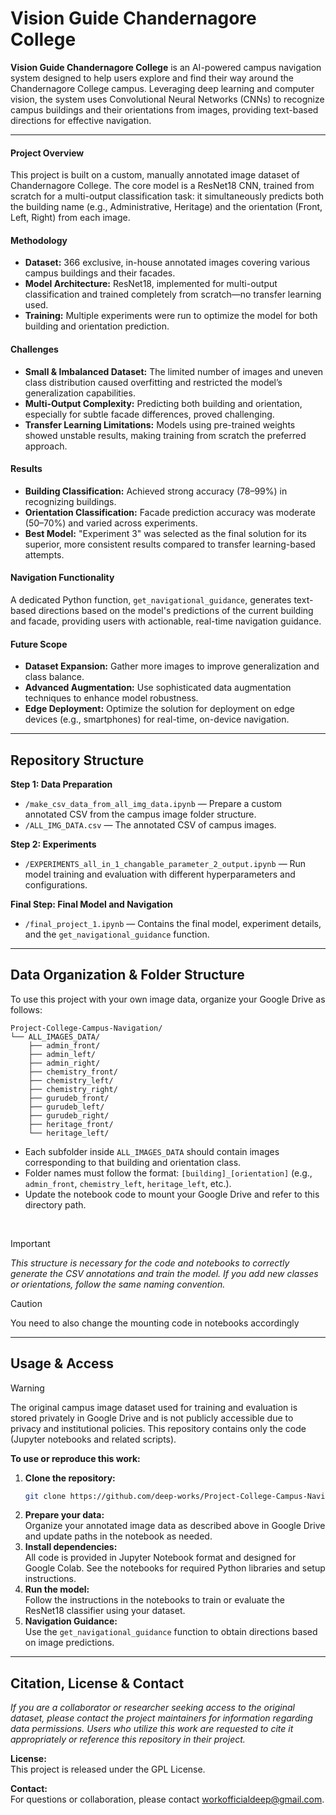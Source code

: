 # Vision Guide Chandernagore College

**Vision Guide Chandernagore College** is an AI-powered campus navigation system designed to help users explore and find their way around the Chandernagore College campus. Leveraging deep learning and computer vision, the system uses Convolutional Neural Networks (CNNs) to recognize campus buildings and their orientations from images, providing text-based directions for effective navigation.

---

#### Project Overview

This project is built on a custom, manually annotated image dataset of Chandernagore College. The core model is a ResNet18 CNN, trained from scratch for a multi-output classification task: it simultaneously predicts both the building name (e.g., Administrative, Heritage) and the orientation (Front, Left, Right) from each image.


#### Methodology

- **Dataset:** 366 exclusive, in-house annotated images covering various campus buildings and their facades.
- **Model Architecture:** ResNet18, implemented for multi-output classification and trained completely from scratch—no transfer learning used.
- **Training:** Multiple experiments were run to optimize the model for both building and orientation prediction.


#### Challenges

- **Small & Imbalanced Dataset:** The limited number of images and uneven class distribution caused overfitting and restricted the model’s generalization capabilities.
- **Multi-Output Complexity:** Predicting both building and orientation, especially for subtle facade differences, proved challenging.
- **Transfer Learning Limitations:** Models using pre-trained weights showed unstable results, making training from scratch the preferred approach.


#### Results

- **Building Classification:** Achieved strong accuracy (78–99%) in recognizing buildings.
- **Orientation Classification:** Facade prediction accuracy was moderate (50–70%) and varied across experiments.
- **Best Model:** "Experiment 3" was selected as the final solution for its superior, more consistent results compared to transfer learning-based attempts.


#### Navigation Functionality

A dedicated Python function, `get_navigational_guidance`, generates text-based directions based on the model's predictions of the current building and facade, providing users with actionable, real-time navigation guidance.


#### Future Scope

- **Dataset Expansion:** Gather more images to improve generalization and class balance.
- **Advanced Augmentation:** Use sophisticated data augmentation techniques to enhance model robustness.
- **Edge Deployment:** Optimize the solution for deployment on edge devices (e.g., smartphones) for real-time, on-device navigation.

---

## Repository Structure

**Step 1: Data Preparation**  
- `/make_csv_data_from_all_img_data.ipynb` — Prepare a custom annotated CSV from the campus image folder structure.  
- `/ALL_IMG_DATA.csv` — The annotated CSV of campus images.

**Step 2: Experiments**  
- `/EXPERIMENTS_all_in_1_changable_parameter_2_output.ipynb` — Run model training and evaluation with different hyperparameters and configurations.

**Final Step: Final Model and Navigation**  
- `/final_project_1.ipynb` — Contains the final model, experiment details, and the `get_navigational_guidance` function.

---

## Data Organization & Folder Structure

To use this project with your own image data, organize your Google Drive as follows:

```
Project-College-Campus-Navigation/
└── ALL_IMAGES_DATA/
    ├── admin_front/
    ├── admin_left/
    ├── admin_right/
    ├── chemistry_front/
    ├── chemistry_left/
    ├── chemistry_right/
    ├── gurudeb_front/
    ├── gurudeb_left/
    ├── gurudeb_right/
    ├── heritage_front/
    └── heritage_left/
```

- Each subfolder inside `ALL_IMAGES_DATA` should contain images corresponding to that building and orientation class.
- Folder names must follow the format: `[building]_[orientation]` (e.g., `admin_front`, `chemistry_left`, `heritage_left`, etc.).
- Update the notebook code to mount your Google Drive and refer to this directory path.

<br> 

> [!IMPORTANT]  
> *This structure is necessary for the code and notebooks to correctly generate the CSV annotations and train the model. If you add new classes or orientations, follow the same naming convention.*

> [!CAUTION]   
> You need to also change the mounting code in notebooks accordingly 

---

## Usage & Access

> [!WARNING]    
> The original campus image dataset used for training and evaluation is stored privately in Google Drive and is not publicly accessible due to privacy and institutional policies. This repository contains only the code (Jupyter notebooks and related scripts).


**To use or reproduce this work:**
1. **Clone the repository:**
    ```bash
    git clone https://github.com/deep-works/Project-College-Campus-Navigation.git
    ```
2. **Prepare your data:**  
   Organize your annotated image data as described above in Google Drive and update paths in the notebook as needed.
3. **Install dependencies:**  
   All code is provided in Jupyter Notebook format and designed for Google Colab. See the notebooks for required Python libraries and setup instructions.
4. **Run the model:**  
   Follow the instructions in the notebooks to train or evaluate the ResNet18 classifier using your dataset.
5. **Navigation Guidance:**  
   Use the `get_navigational_guidance` function to obtain directions based on image predictions.


---

## Citation, License & Contact

*If you are a collaborator or researcher seeking access to the original dataset, please contact the project maintainers for information regarding data permissions. Users who utilize this work are requested to cite it appropriately or reference this repository in their project.*

**License:**  
This project is released under the GPL License.

**Contact:**  
For questions or collaboration, please contact [workofficialdeep@gmail.com](mailto:workofficialdeep@gmail.com).
